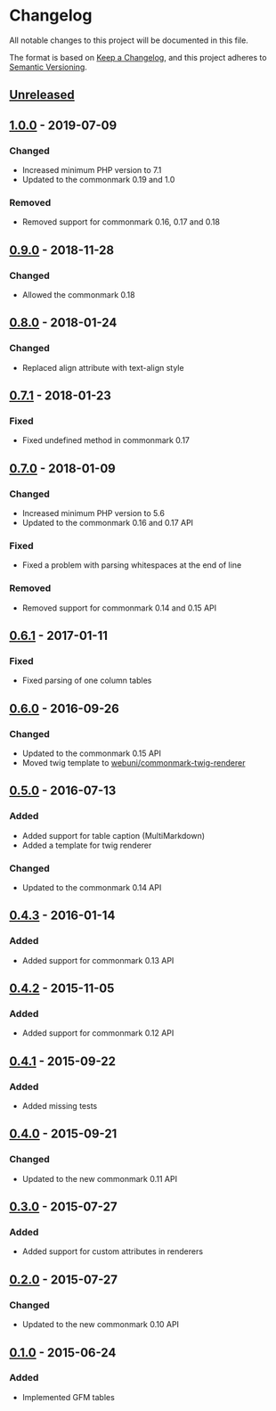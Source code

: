 # Changelog

All notable changes to this project will be documented in this file.

The format is based on [Keep a Changelog](https://keepachangelog.com/en/1.0.0/),
and this project adheres to [Semantic Versioning](https://semver.org/spec/v2.0.0.html).

## [Unreleased][unreleased]

## [1.0.0] - 2019-07-09
### Changed

 - Increased minimum PHP version to 7.1
 - Updated to the commonmark 0.19 and 1.0

### Removed

 - Removed support for commonmark 0.16, 0.17 and 0.18

## [0.9.0] - 2018-11-28
### Changed

 - Allowed the commonmark 0.18

## [0.8.0] - 2018-01-24
### Changed

 - Replaced align attribute with text-align style

## [0.7.1] - 2018-01-23
### Fixed

 - Fixed undefined method in commonmark 0.17

## [0.7.0] - 2018-01-09
### Changed

 - Increased minimum PHP version to 5.6
 - Updated to the commonmark 0.16 and 0.17 API
 
### Fixed

 - Fixed a problem with parsing whitespaces at the end of line
 
### Removed

 - Removed support for commonmark 0.14 and 0.15 API

## [0.6.1] - 2017-01-11
### Fixed

 - Fixed parsing of one column tables

## [0.6.0] - 2016-09-26
### Changed
 - Updated to the commonmark 0.15 API
 - Moved twig template to [webuni/commonmark-twig-renderer](https://packagist.org/packages/webuni/commonmark-twig-renderer)

## [0.5.0] - 2016-07-13
### Added

 - Added support for table caption (MultiMarkdown)
 - Added a template for twig renderer

### Changed

 - Updated to the commonmark 0.14 API

## [0.4.3] - 2016-01-14
### Added

 - Added support for commonmark 0.13 API

## [0.4.2] - 2015-11-05
### Added

 - Added support for commonmark 0.12 API

## [0.4.1] - 2015-09-22
### Added

 - Added missing tests

## [0.4.0] - 2015-09-21
### Changed

 - Updated to the new commonmark 0.11 API

## [0.3.0] - 2015-07-27
### Added

 - Added support for custom attributes in renderers

## [0.2.0] - 2015-07-27
### Changed

 - Updated to the new commonmark 0.10 API

## [0.1.0] - 2015-06-24
### Added
 - Implemented GFM tables

[unreleased]: https://github.com/thephpleague/commonmark-ext-table/compare/1.0.0...HEAD
[1.0.0]: https://github.com/thephpleague/commonmark-ext-table/compare/0.9.0...1.0.0
[0.9.0]: https://github.com/thephpleague/commonmark-ext-table/compare/0.8.0...0.9.0
[0.8.0]: https://github.com/thephpleague/commonmark-ext-table/compare/0.7.1...0.8.0
[0.7.1]: https://github.com/thephpleague/commonmark-ext-table/compare/0.7.0...0.7.1
[0.7.0]: https://github.com/thephpleague/commonmark-ext-table/compare/0.6.1...0.7.0
[0.6.1]: https://github.com/thephpleague/commonmark-ext-table/compare/0.6.0...0.6.1
[0.6.0]: https://github.com/thephpleague/commonmark-ext-table/compare/0.5.0...0.6.0
[0.5.0]: https://github.com/thephpleague/commonmark-ext-table/compare/0.4.3...0.5.0
[0.4.3]: https://github.com/thephpleague/commonmark-ext-table/compare/0.4.2...0.4.3
[0.4.2]: https://github.com/thephpleague/commonmark-ext-table/compare/0.4.1...0.4.2
[0.4.1]: https://github.com/thephpleague/commonmark-ext-table/compare/0.4.0...0.4.1
[0.4.0]: https://github.com/thephpleague/commonmark-ext-table/compare/0.3.0...0.4.0
[0.3.0]: https://github.com/thephpleague/commonmark-ext-table/compare/0.2.0...0.3.0
[0.2.0]: https://github.com/thephpleague/commonmark-ext-table/compare/0.1.0...0.2.0
[0.1.0]: https://github.com/thephpleague/commonmark-ext-table/commits/0.2.0
